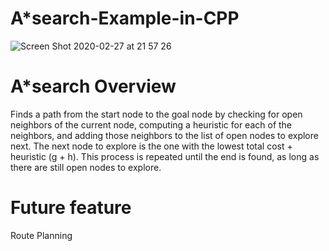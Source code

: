 # A*search-Example-in-CPP

![Screen Shot 2020-02-27 at 21 57 26](https://user-images.githubusercontent.com/16607351/75455832-2274ea80-59bd-11ea-85ef-6d3ffbe7abec.png)

# A*search Overview
Finds a path from the start node to the goal node by checking for open neighbors of the current node, computing a heuristic for each of the neighbors, and adding those neighbors to the list of open nodes to explore next. 
The next node to explore is the one with the lowest total cost + heuristic (g + h). 
This process is repeated until the end is found, as long as there are still open nodes to explore.

# Future feature
Route Planning
